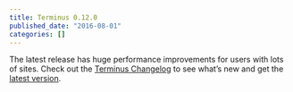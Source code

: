 ```yaml
---
title: Terminus 0.12.0
published_date: "2016-08-01"
categories: []
---
```

The latest release has huge performance improvements for users with lots of sites. Check out the [Terminus Changelog](https://github.com/pantheon-systems/cli/blob/master/CHANGELOG.md) to see what’s new and get the [latest version](https://github.com/pantheon-systems/cli/releases).
